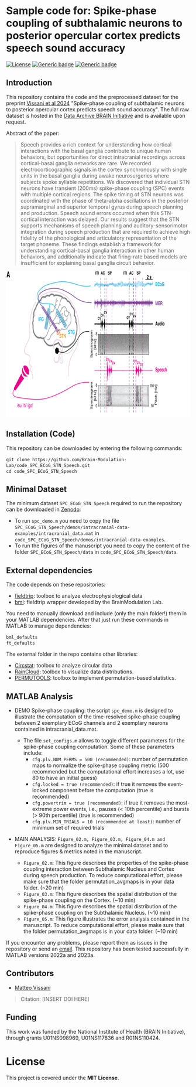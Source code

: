 # Sample code for: Spike-phase coupling of subthalamic neurons to posterior opercular cortex predicts speech sound accuracy

[![License](https://img.shields.io/badge/License-MIT-blue.svg)](https://opensource.org/license/mit)
[![Generic badge](https://img.shields.io/badge/release-1.0.0-green.svg)](https://github.com/rutishauserlab/paper_SPC_ECoG_STN_Speech/releases/tag/v1.0.0)
[![Generic badge](https://img.shields.io/badge/DOI-10.5281%2Fzenodo.10494534-orange.svg)](https://doi.org/10.5281/zenodo.12610957)
## Introduction
This repository contains the code and the preprocessed dataset for the preprint [Vissani et al 2024](https://doi.org/10.1101/2023.10.18.562969) "Spike-phase coupling of subthalamic neurons to posterior opercular cortex predicts speech sound accuracy". The full raw dataset is hosted in the [Data Archive BRAIN Initiative](https://dabi.loni.usc.edu/dsi/1U01NS098969) and is available upon request.

Abstract of the paper:
>Speech provides a rich context for understanding how cortical interactions with the basal ganglia contribute to unique human behaviors, but opportunities for direct intracranial recordings across cortical-basal ganglia networks are rare. We recorded electrocorticographic signals in the cortex synchronously with single units in the basal ganglia during awake neurosurgeries where subjects spoke syllable repetitions. We discovered that individual STN neurons have transient (200ms) spike-phase coupling (SPC) events with multiple cortical regions. The spike timing of STN neurons was coordinated with the phase of theta-alpha oscillations in the posterior supramarginal and superior temporal gyrus during speech planning and production. Speech sound errors occurred when this STN-cortical interaction was delayed. Our results suggest that the STN supports mechanisms of speech planning and auditory-sensorimotor integration during speech production that are required to achieve high fidelity of the phonological and articulatory representation of the target phoneme. These findings establish a framework for understanding cortical-basal ganglia interaction in other human behaviors, and additionally indicate that firing-rate based models are insufficient for explaining basal ganglia circuit behavior.

<p align="center">
  <img width="700" height="400" src="https://github.com/Brain-Modulation-Lab/code_SPC_ECoG_STN_Speech/blob/main/image/Figure1.png">
</p>

## Installation (Code)

This repository can be downloaded by entering the following commands:
```
git clone https://github.com/Brain-Modulation-Lab/code_SPC_ECoG_STN_Speech.git
cd code_SPC_ECoG_STN_Speech
```

## Minimal Dataset 

The minimum dataset `SPC_ECoG_STN_Speech` required to run the repository can be downloaded in [Zenodo](https://doi.org/10.5281/zenodo.12610957):
* To run `spc_demo.m` you need to copy the file `SPC_ECoG_STN_Speech/demos/intracranial-data-examples/intracranial_data.mat` in `code_SPC_ECoG_STN_Speech/demos/intracranial-data-examples`.
* To run the figures of the manuscript you need to copy the content of the folder `SPC_ECoG_STN_Speech/data` in `code_SPC_ECoG_STN_Speech/data`.
  
## External dependencies

The code depends on these repositories:

* [fieldtrip](https://www.fieldtriptoolbox.org/): toolbox to analyze electrophysiological data
* [bml](https://github.com/Brain-Modulation-Lab/bml): fieldtrip wrapper developed by the BrainModulation Lab.

You need to manually download and include (only the main folder!) them in your MATLAB dependencies.
After that just run these commands in MATLAB to manage dependencies:
```
bml_defaults
ft_defaults
```
The external folder in the repo contains other libraries:
* [Circstat](https://github.com/circstat/circstat-matlab): toolbox to analyze circular data
* [RainCloud](https://github.com/RainCloudPlots/RainCloudPlots): toolbox to visualize data distributions.
* [PERMUTOOLS](https://github.com/mickcrosse/PERMUTOOLS/tree/master): toolbox to implement permutation-based statistics.

## MATLAB Analysis

* DEMO Spike-phase coupling: the script `spc_demo.m` is designed to illustrate the computation of the time-resolved spike-phase coupling between 2 exemplary ECoG channels and 2 exemplary neurons contained in intracranial_data.mat.
  - The file `set_configs.m` allows to toggle different parameters for the spike-phase coupling computation. Some of these parameters include:
    - `cfg.plv.NUM_PERMS = 500 (recommended)`: number of permutation maps to normalize the spike-phase coupling metric (500 recommended but the computational effort increases a lot, use 80 to have an initial guess)
    - `cfg.locked = true (recommended)`: if true it removes the event-locked component before the computation (true is recommended)
    - `cfg.powertrim = true (recommended)`: if true it removes the most-extreme power events, i.e., pauses (< 10th percentile) and bursts (> 90th percentile) (true is recommended)
    - `cfg.plv.MIN_TRIALS = 10 (recommended at least)`: number of minimum set of required trials

* MAIN ANALYSIS: `Figure_02.m, Figure_03.m, Figure_04.m and Figure_05.m` are designed to analyze the minimal dataset and to reproduce  figures & metrics noted in the manuscript.
  - `Figure_02.m`: This figure describes the properties of the spike-phase coupling interaction between Subthalamic Nucleus and Cortex during speech production. To reduce computational effort, please make sure that the folder permutation_avgmaps is in your data folder. (~20 min)
  - `Figure_03.m`: This figure describes the spatial distribution of the spike-phase coupling on the Cortex. (~10 min)
  - `Figure_04.m`: This figure describes the spatial distribution of the spike-phase coupling on the Subthalamic Nucleus. (~10 min)
  - `Figure_05.m`: This figure illustrates the error analysis contained in the manuscript. To reduce computational effort, please make sure that the folder permutation_avgmaps is in your data folder. (~10 min)

If you encounter any problems, please report them as issues in the repository or send an [email](mailto:mvissani@mgh.harvard.edu).
This repository has been tested successfully in MATLAB versions 2022a and 2023a.

## Contributors
* [Matteo Vissani](mailto:mvissani@mgh.harvard.edu)

>Citation: [INSERT DOI HERE]


## Funding
This work was funded by the National Institute of Health (BRAIN Initiative), through grants U01NS098969, U01NS117836 and R01NS110424.

# License
This project is covered under the **MIT License**.
